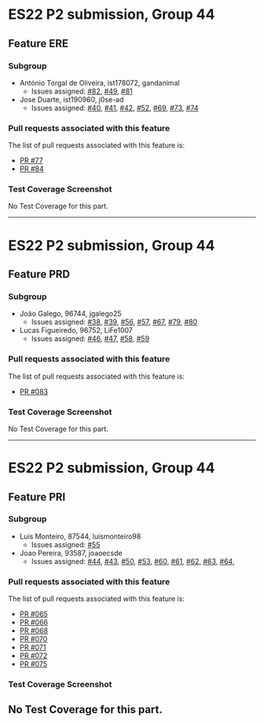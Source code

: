 # ES22 P2 submission, Group 44

## Feature ERE

### Subgroup
- António Torgal de Oliveira, ist178072, gandanimal
    + Issues assigned: [#82](https://github.com/tecnico-softeng-2022/es22-44/projects/2#card-79855331), [#49](https://github.com/tecnico-softeng-2022/es22-44/projects/2#card-79854939), [#81](https://github.com/tecnico-softeng-2022/es22-44/projects/2#card-79855390)
- Jose Duarte, ist190960, j0se-ad
    + Issues assigned: [#40](https://github.com/tecnico-softeng-2022/es22-44/projects/2#card-79854921), [#41](https://github.com/tecnico-softeng-2022/es22-44/projects/2#card-79855010), [#42](https://github.com/tecnico-softeng-2022/es22-44/projects/2#card-79854999), [#52](https://github.com/tecnico-softeng-2022/es22-44/projects/2#card-79855291), [#69](https://github.com/tecnico-softeng-2022/es22-44/projects/2#card-79855374), [#73](https://github.com/tecnico-softeng-2022/es22-44/projects/2#card-79855349), [#74](https://github.com/tecnico-softeng-2022/es22-44/projects/2#card-79855403)

### Pull requests associated with this feature

The list of pull requests associated with this feature is:

- [PR #77](https://github.com/tecnico-softeng-2022/es22-44/pull/77)
- [PR #84](https://github.com/tecnico-softeng-2022/es22-44/pull/84)




### Test Coverage Screenshot

No Test Coverage for this part.

---

# ES22 P2 submission, Group 44

## Feature PRD

### Subgroup
 - João Galego, 96744, jgalego25
   + Issues assigned: [#38](https://github.com/tecnico-softeng-2022/es22-44/issues/38), [#39](https://github.com/tecnico-softeng-2022/es22-44/issues/39), [#56](https://github.com/tecnico-softeng-2022/es22-44/issues/56), [#57](https://github.com/tecnico-softeng-2022/es22-44/issues/57), [#67](https://github.com/tecnico-softeng-2022/es22-44/issues/67), [#79](https://github.com/tecnico-softeng-2022/es22-44/issues/79), [#80](https://github.com/tecnico-softeng-2022/es22-44/issues/80)
 - Lucas Figueiredo, 96752, LiFe1007
   + Issues assigned: [#46](https://github.com/tecnico-softeng-2022/es22-44/issues/46), [#47](https://github.com/tecnico-softeng-2022/es22-44/issues/47), [#58](https://github.com/tecnico-softeng-2022/es22-44/issues/58), [#59](https://github.com/tecnico-softeng-2022/es22-44/issues/59)


### Pull requests associated with this feature

The list of pull requests associated with this feature is:

 - [PR #083](https://github.com/tecnico-softeng-2022/es22-44/pull/83)


### Test Coverage Screenshot

No Test Coverage for this part.

---

# ES22 P2 submission, Group 44

## Feature PRI

### Subgroup
 - Luis Monteiro, 87544, luismonteiro98
   + Issues assigned: [#55](https://github.com/tecnico-softeng-2022/es22-44/issues/55)
 - Joao Pereira, 93587, joaoecsde
   + Issues assigned: [#44](https://github.com/tecnico-softeng-2022/es22-44/issues/44), [#43](https://github.com/tecnico-softeng-2022/es22-44/issues/43), [#50](https://github.com/tecnico-softeng-2022/es22-44/issues/50), [#53](https://github.com/tecnico-softeng-2022/es22-44/issues/53), [#60](https://github.com/tecnico-softeng-2022/es22-44/issues/60), [#61](https://github.com/tecnico-softeng-2022/es22-44/issues/61), [#62](https://github.com/tecnico-softeng-2022/es22-44/issues/62), [#63](https://github.com/tecnico-softeng-2022/es22-44/issues/63), [#64](https://github.com/tecnico-softeng-2022/es22-44/issues/64),

### Pull requests associated with this feature

The list of pull requests associated with this feature is:

 - [PR #065](https://github.com/tecnico-softeng-2022/es22-44/pull/65)
 - [PR #066](https://github.com/tecnico-softeng-2022/es22-44/pull/66)
 - [PR #068](https://github.com/tecnico-softeng-2022/es22-44/pull/68)
 - [PR #070](https://github.com/tecnico-softeng-2022/es22-44/pull/70)
 - [PR #071](https://github.com/tecnico-softeng-2022/es22-44/pull/71)
 - [PR #072](https://github.com/tecnico-softeng-2022/es22-44/pull/72)
 - [PR #075](https://github.com/tecnico-softeng-2022/es22-44/pull/75)


### Test Coverage Screenshot

No Test Coverage for this part.
---
